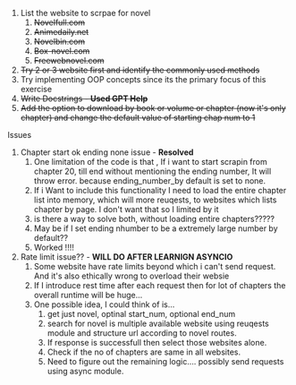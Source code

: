 1. List the website to scrpae for novel
   1. ~~Novelfull.com~~
   2. ~~Animedaily.net~~
   3. ~~Novelbin.com~~
   4. ~~Box-novel.com~~
   5. ~~Freewebnovel.com~~
2. ~~Try 2 or 3 website first and identify the commonly used methods~~
3. Try implementing OOP concepts since its the primary focus of this exercise
4. ~~Write Docstrings - **Used GPT Help**~~
5. ~~Add the option to download by book or volume or chapter (now it's only chapter) and change the default value of starting chap num to 1~~

Issues

1. Chapter start ok ending none issue - **Resolved**
   1. One limitation of the code is that , If i want to start scrapin from chapter 20, till end without mentioning the ending number, It will throw error. because ending_number_by default is set to none.
   2. If i Want to include this functionality I need to load the entire chapter list into memory, which will more reuqests, to websites which lists chapter by page. I don't want that so I limited by it
   3. is there a way to solve both, without loading entire chapters?????
   4. May be if I set ending nhumber to be a extremely large number by default??
   5. Worked !!!!
2. Rate limit issue?? - **WILL DO AFTER LEARNIGN ASYNCIO**
   1. Some website have rate limits beyond which i can't send request. And it's also ethically wrong to overload their websie
   2. If I introduce rest time after each request then for lot of chapters the overall runtime will be huge...
   3. One possible idea, I could think of is...
      1. get just novel, optinal start_num, optional end_num
      2. search for novel is multiple available website using reuqests module and structure url according to novel routes.
      3. If response is successfull then select those websites alone.
      4. Check if the no of chapters are same in all websites.
      5. Need to figure out the remaining logic.... possibly send requests using async module. 


